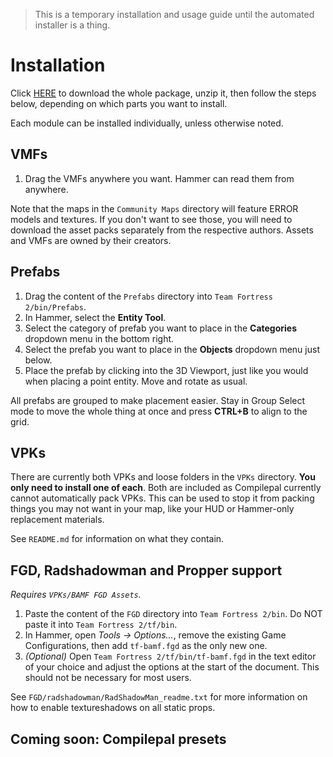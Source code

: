 > This is a temporary installation and usage guide until the automated installer is a thing.

# Installation

Click [HERE](xxxxxxxx) to download the whole package, unzip it, then follow the steps below, depending on which parts you want to install.

Each module can be installed individually, unless otherwise noted.

## VMFs

1. Drag the VMFs anywhere you want. Hammer can read them from anywhere.

Note that the maps in the `Community Maps` directory will feature ERROR models and textures. If you don't want to see those, you will need to download the asset packs separately from the respective authors. Assets and VMFs are owned by their creators.

## Prefabs

1. Drag the content of the `Prefabs` directory into `Team Fortress 2/bin/Prefabs`.
2. In Hammer, select the **Entity Tool**.
3. Select the category of prefab you want to place in the **Categories** dropdown menu in the bottom right.
4. Select the prefab you want to place in the **Objects** dropdown menu just below.
5. Place the prefab by clicking into the 3D Viewport, just like you would when placing a point entity. Move and rotate as usual.

All prefabs are grouped to make placement easier. Stay in Group Select mode to move the whole thing at once and press **CTRL+B** to align to the grid.

## VPKs

There are currently both VPKs and loose folders in the `VPKs` directory. **You only need to install one of each**. Both are included as Compilepal currently cannot automatically pack VPKs. This can be used to stop it from packing things you may not want in your map, like your HUD or Hammer-only replacement materials.

See `README.md` for information on what they contain.

## FGD, Radshadowman and Propper support

*Requires `VPKs/BAMF FGD Assets`.*

1. Paste the content of the `FGD` directory into `Team Fortress 2/bin`. Do NOT paste it into `Team Fortress 2/tf/bin`.
2. In Hammer, open *Tools -> Options...*, remove the existing Game Configurations, then add `tf-bamf.fgd` as the only new one.
3. *(Optional)* Open `Team Fortress 2/tf/bin/tf-bamf.fgd` in the text editor of your choice and adjust the options at the start of the document. This should not be necessary for most users.

See `FGD/radshadowman/RadShadowMan_readme.txt` for more information on how to enable textureshadows on all static props.

## Coming soon: Compilepal presets